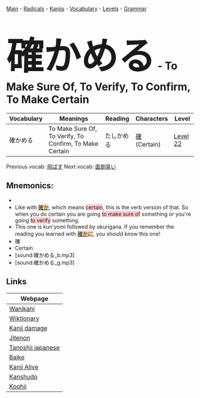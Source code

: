<style> bigfont {font-size: 100px}</style>
[Main](../README.md) -
[Radicals](../radicals.md) -
[Kanjis](../kanjis.md) -
[Vocabulary](../vocabulary.md) -
[Levels](../levels.md) -
[Grammar](../grammar.md)
# <bigfont> 確かめる</bigfont> - To Make Sure Of, To Verify, To Confirm, To Make Certain 

| Vocabulary | Meanings | Reading | Characters | Level |
| --- | --- | --- | --- | --- |
| 確かめる | To Make Sure Of, To Verify, To Confirm, To Make Certain | たしかめる |  [確](../kanjis/確.md) (Certain) | [Level 22](../levels/wk_level22.md) |

Previous vocab: [飛ばす](飛ばす.md) Next vocab: [面倒臭い](面倒臭い.md) 

## Mnemonics:

* 
* Like with <span style="background-color:#fed8b1"> [確か](https://jisho.org/search/確か)</span>, which means <span style="background-color:#ffcccb"> certain</span>, this is the verb version of that. So when you do certain you are going <span style="background-color:#ffcccb"> to make sure of</span> something or you're going <span style="background-color:#ffcccb"> to verify</span> something.
* This one is kun'yomi followed by okurigana. If you remember the reading you learned with <span style="background-color:#fed8b1"> [確か](https://jisho.org/search/確か)に</span>, you should know this one!
* 確
* Certain
* [sound:確かめる_b.mp3]
* [sound:確かめる_g.mp3]


## Links 

| Webpage |
| --- |
| [Wanikani          ](https://www.wanikani.com/kanji/確かめる) |
| [Wiktionary        ](https://en.wiktionary.org/wiki/確かめる) |
| [Kanji damage      ](http://www.kanjidamage.com/kanji/search?utf8=✓&q=確かめる) |
| [Jitenon           ](https://jitenon.com/kanji/確かめる) |
| [Tanoshii japanese ](https://www.tanoshiijapanese.com/dictionary/kanji.cfm?k=確かめる) |
| [Baike             ](https://baike.baidu.com/item/確かめる) |
| [Kanji Alive       ](https://app.kanjialive.com/確かめる) |
| [Kanshudo          ](https://www.kanshudo.com/searchmn?q=確かめる) |
| [Koohii            ](https://kanji.koohii.com/study/kanji/確かめる) |
